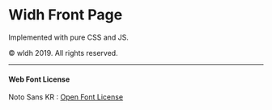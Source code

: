 Widh Front Page
===============

Implemented with pure CSS and JS.

&copy; wldh 2019. All rights reserved.

---

#### Web Font License

Noto Sans KR : [Open Font License](https://scripts.sil.org/OFL_web)
